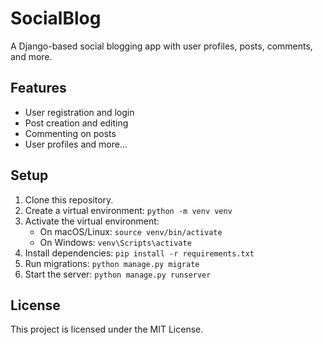 # SocialBlog

A Django-based social blogging app with user profiles, posts, comments, and more.

## Features

- User registration and login
- Post creation and editing
- Commenting on posts
- User profiles and more...

## Setup

1. Clone this repository.
2. Create a virtual environment: `python -m venv venv`
3. Activate the virtual environment:
   - On macOS/Linux: `source venv/bin/activate`
   - On Windows: `venv\Scripts\activate`
4. Install dependencies: `pip install -r requirements.txt`
5. Run migrations: `python manage.py migrate`
6. Start the server: `python manage.py runserver`

## License

This project is licensed under the MIT License.
